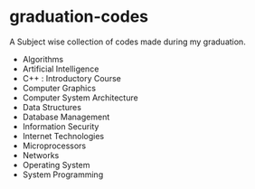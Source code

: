 # graduation-codes

A Subject wise collection of codes made during my graduation.

- Algorithms
- Artificial Intelligence
- C++ : Introductory Course
- Computer Graphics
- Computer System Architecture
- Data Structures
- Database Management
- Information Security
- Internet Technologies
- Microprocessors
- Networks
- Operating System
- System Programming
